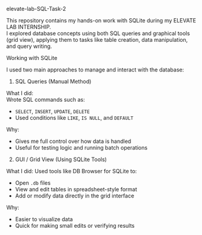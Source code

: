 elevate-lab-SQL-Task-2

This repository contains my hands-on work with SQLite during my ELEVATE LAB INTERNSHIP.  
I explored database concepts using both SQL queries and graphical tools (grid view), applying them to tasks like table creation, data manipulation, and query writing.

 Working with SQLite

I used two main approaches to manage and interact with the database:

 1. SQL Queries (Manual Method)

What I did:  
Wrote SQL commands such as:
- `SELECT`, `INSERT`, `UPDATE`, `DELETE`
- Used conditions like `LIKE`, `IS NULL`, and `DEFAULT`

Why: 
- Gives me full control over how data is handled  
- Useful for testing logic and running batch operations  

 2. GUI / Grid View (Using SQLite Tools)

What I did: 
Used tools like DB Browser for SQLite to:
- Open `.db` files
- View and edit tables in spreadsheet-style format
- Add or modify data directly in the grid interface

Why:  
- Easier to visualize data  
- Quick for making small edits or verifying results  
